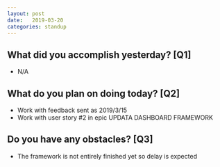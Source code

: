```yaml
---
layout:	post
date:	2019-03-20
categories:	standup
---
```

## What did you accomplish yesterday? [Q1]

- N/A

## What do you plan on doing today? [Q2]

- Work with feedback sent as 2019/3/15
- Work with user story #2 in epic UPDATA DASHBOARD FRAMEWORK

## Do you have any obstacles? [Q3]

- The framework is not entirely finished yet so delay is expected